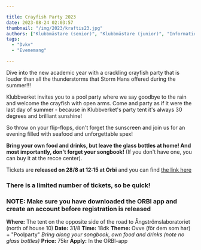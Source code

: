 ```yaml
---

title: Crayfish Party 2023
date: 2023-08-24 02:03:57
thumbnail: "/img/2023/kraftis23.jpg"
authors: ["Klubbmästare (senior)", "Klubbmästare (junior)", "Informationsansvarig"]
tags: 
  - "Dvkv"
  - "Evenemang"

---
```

Dive into the new academic year with a crackling crayfish party that is louder than all the thunderstorms that Storm Hans offered during the summer!!!

Klubbverket invites you to a pool party where we say goodbye to the rain and welcome the crayfish with open arms. Come and party as if it were the last day of summer - because in Klubbverket's party tent it's always 30 degrees and brilliant sunshine!

So throw on your flip-flops, don't forget the sunscreen and join us for an evening filled with seafood and unforgettable spex!

**Bring your own food and drinks, but leave the glass bottles at home! And most importantly, don't forget your songbook!** (If you don't have one, you can buy it at the recce center).

Tickets are **released on 28/8 at 12:15 at Orbi** and you can find [the link here](https://link.orbiapp.io/EDFH)

### There is a limited number of tickets, so be quick!
### NOTE: Make sure you have downloaded the ORBI app and create an account before registration is released

**Where:** The tent on the opposite side of the road to Ångströmslaboratoriet (north of house 10)
**Date:** 31/8
**Time:** 18dk
**Theme:** Ovve (för dem som har) + "Poolparty"
*Bring along your songbook, own food and drinks (note no glass bottles)*
**Price:** 75kr
**Apply:** In the ORBI-app